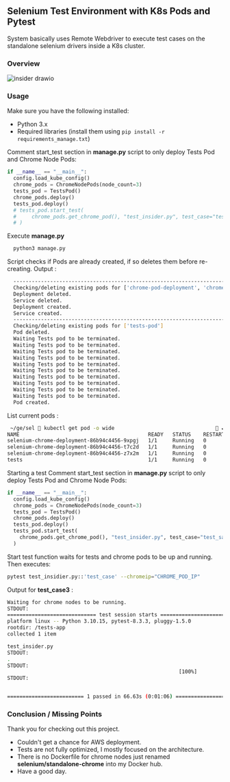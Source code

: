 ## Selenium Test Environment with K8s Pods and Pytest
System basically uses Remote Webdriver to execute test cases on the standalone selenium drivers inside a K8s cluster.
### Overview
![insider drawio](https://github.com/user-attachments/assets/61959335-fecf-401e-a698-a0a2883dd3e1)
### Usage

Make sure you have the following installed:

- Python 3.x
- Required libraries (install them using `pip install -r requirements_manage.txt`)

Comment start_test section in **manage.py** script to only deploy Tests Pod and Chrome Node Pods:

```python
if __name__ == "__main__":
  config.load_kube_config()
  chrome_pods = ChromeNodePods(node_count=3)
  tests_pod = TestsPod()
  chrome_pods.deploy()
  tests_pod.deploy()
  # tests_pod.start_test(
  #     chrome_pods.get_chrome_pod(), "test_insider.py", test_case="test_sanity"
  # )
```
Execute **manage.py**
```bash
  python3 manage.py
```
Script checks if Pods are already created, if so deletes them before re-creating. Output :
```bash
  ----------------------------------------------------------------------------------------------------
  Checking/deleting existing pods for ['chrome-pod-deployment', 'chrome-pod-service']
  Deployment deleted.
  Service deleted.
  Deployment created.
  Service created.
  ----------------------------------------------------------------------------------------------------
  Checking/deleting existing pods for ['tests-pod']
  Pod deleted.
  Waiting Tests pod to be terminated.
  Waiting Tests pod to be terminated.
  Waiting Tests pod to be terminated.
  Waiting Tests pod to be terminated.
  Waiting Tests pod to be terminated.
  Waiting Tests pod to be terminated.
  Waiting Tests pod to be terminated.
  Waiting Tests pod to be terminated.
  Waiting Tests pod to be terminated.
  Waiting Tests pod to be terminated.
  Pod created.
```
List current pods :
```bash
 ~/ge/sel  kubectl get pod -o wide                                  ✔  41s  minikube ⎈  17:51:03
NAME                                          READY   STATUS    RESTARTS   AGE     IP             NODE       NOMINATED NODE   READINESS GATES
selenium-chrome-deployment-86b94c4456-9xpgj   1/1     Running   0          7m50s   10.244.0.110   minikube   <none>           <none>
selenium-chrome-deployment-86b94c4456-t7c2d   1/1     Running   0          7m50s   10.244.0.111   minikube   <none>           <none>
selenium-chrome-deployment-86b94c4456-z7x2m   1/1     Running   0          7m50s   10.244.0.109   minikube   <none>           <none>
tests                                         1/1     Running   0          7m14s   10.244.0.112   minikube   <none>           <none>
```
Starting a test
Comment start_test section in **manage.py** script to only deploy Tests Pod and Chrome Node Pods:

```python
if __name__ == "__main__":
  config.load_kube_config()
  chrome_pods = ChromeNodePods(node_count=3)
  tests_pod = TestsPod()
  chrome_pods.deploy()
  tests_pod.deploy()
  tests_pod.start_test(
    chrome_pods.get_chrome_pod(), "test_insider.py", test_case="test_sanity"
  )
```
Start test function waits for tests and chrome pods to be up and running. Then executes:
```bash
pytest test_insidier.py::'test_case' --chromeip="CHROME_POD_IP"
```
Output for **test_case3** :
```bash
Waiting for chrome nodes to be running.
STDOUT:
============================= test session starts ==============================
platform linux -- Python 3.10.15, pytest-8.3.3, pluggy-1.5.0
rootdir: /tests-app
collected 1 item

test_insider.py
STDOUT:
.
STDOUT:
                                                        [100%]
STDOUT:


========================= 1 passed in 66.63s (0:01:06) =========================
```

### Conclusion / Missing Points

Thank you for checking out this project.
- Couldn't get a chance for AWS deployment.
- Tests are not fully optimized, I mostly focused on the architecture.
- There is no Dockerfile for chrome nodes just renamed **selenium/standalone-chrome** into my Docker hub.
- Have a good day.

